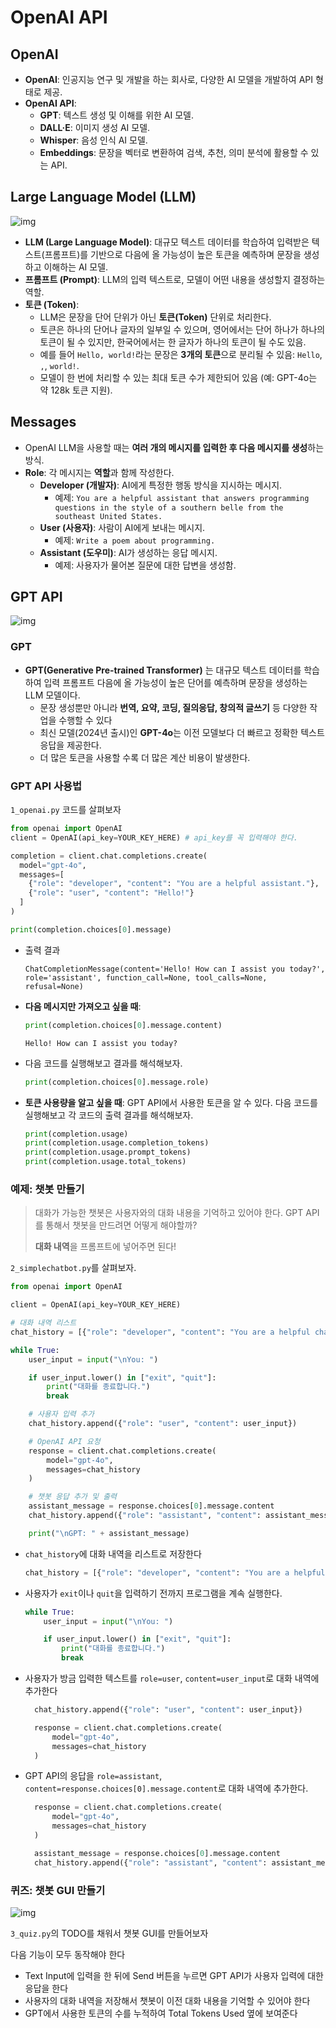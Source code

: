# OpenAI API

## OpenAI
- **OpenAI**: 인공지능 연구 및 개발을 하는 회사로, 다양한 AI 모델을 개발하여 API 형태로 제공.
- **OpenAI API**:
  - **GPT**: 텍스트 생성 및 이해를 위한 AI 모델.
  - **DALL·E**: 이미지 생성 AI 모델.
  - **Whisper**: 음성 인식 AI 모델.
  - **Embeddings**: 문장을 벡터로 변환하여 검색, 추천, 의미 분석에 활용할 수 있는 API.

## Large Language Model (LLM)

![img](./images/llm.png)
- **LLM (Large Language Model)**: 대규모 텍스트 데이터를 학습하여 입력받은 텍스트(프롬프트)를 기반으로 다음에 올 가능성이 높은 토큰을 예측하며 문장을 생성하고 이해하는 AI 모델.
- **프롬프트 (Prompt)**: LLM의 입력 텍스트로, 모델이 어떤 내용을 생성할지 결정하는 역할.
- **토큰 (Token)**: 
  - LLM은 문장을 단어 단위가 아닌 **토큰(Token)** 단위로 처리한다.
  - 토큰은 하나의 단어나 글자의 일부일 수 있으며, 영어에서는 단어 하나가 하나의 토큰이 될 수 있지만, 한국어에서는 한 글자가 하나의 토큰이 될 수도 있음.
  - 예를 들어 `Hello, world!`라는 문장은 **3개의 토큰**으로 분리될 수 있음: `Hello`, `,`, `world!`.
  - 모델이 한 번에 처리할 수 있는 최대 토큰 수가 제한되어 있음 (예: GPT-4o는 약 128k 토큰 지원).

## Messages

- OpenAI LLM을 사용할 때는 **여러 개의 메시지를 입력한 후 다음 메시지를 생성**하는 방식.
- **Role**: 각 메시지는 **역할**과 함께 작성한다.
  - **Developer (개발자)**: AI에게 특정한 행동 방식을 지시하는 메시지.
    - 예제: `You are a helpful assistant that answers programming questions in the style of a southern belle from the southeast United States.`
  - **User (사용자)**: 사람이 AI에게 보내는 메시지.
    - 예제: `Write a poem about programming.`
  - **Assistant (도우미)**: AI가 생성하는 응답 메시지.
    - 예제: 사용자가 물어본 질문에 대한 답변을 생성함.


## GPT API

![img](./images/gptapi.png)

### GPT
- **GPT(Generative Pre-trained Transformer)** 는 대규모 텍스트 데이터를 학습하여 입력 프롬프트 다음에 올 가능성이 높은 단어를 예측하며 문장을 생성하는 LLM 모델이다.
  - 문장 생성뿐만 아니라 **번역, 요약, 코딩, 질의응답, 창의적 글쓰기** 등 다양한 작업을 수행할 수 있다
  - 최신 모델(2024년 출시)인 **GPT-4o**는 이전 모델보다 더 빠르고 정확한 텍스트 응답을 제공한다.
  - 더 많은 토큰을 사용할 수록 더 많은 계산 비용이 발생한다.

### GPT API 사용법

`1_openai.py` 코드를 살펴보자
```python
from openai import OpenAI
client = OpenAI(api_key=YOUR_KEY_HERE) # api_key를 꼭 입력해야 한다.

completion = client.chat.completions.create(
  model="gpt-4o",
  messages=[
    {"role": "developer", "content": "You are a helpful assistant."},
    {"role": "user", "content": "Hello!"}
  ]
)

print(completion.choices[0].message)
```

-  출력 결과
    ```
    ChatCompletionMessage(content='Hello! How can I assist you today?', role='assistant', function_call=None, tool_calls=None, refusal=None)
    ```

- **다음 메시지만 가져오고 싶을 때**:
  ```python
  print(completion.choices[0].message.content)
  ```
  ```
  Hello! How can I assist you today?
  ```
- 다음 코드를 실행해보고 결과를 해석해보자.
  ```python
  print(completion.choices[0].message.role)
  ```

- **토큰 사용량을 알고 싶을 때**:
  GPT API에서 사용한 토큰을 알 수 있다. 다음 코드를 실행해보고 각 코드의 출력 결과를 해석해보자.
  ```python
  print(completion.usage)
  print(completion.usage.completion_tokens)
  print(completion.usage.prompt_tokens)
  print(completion.usage.total_tokens)
  ```

### 예제: 챗봇 만들기

> 대화가 가능한 챗봇은 사용자와의 대화 내용을 기억하고 있어야 한다. GPT API를 통해서 챗봇을 만드려면 어떻게 해야할까?
>
> **대화 내역**을 프롬프트에 넣어주면 된다!

`2_simplechatbot.py`를 살펴보자.
```python
from openai import OpenAI

client = OpenAI(api_key=YOUR_KEY_HERE)

# 대화 내역 리스트
chat_history = [{"role": "developer", "content": "You are a helpful chat-bot."}]

while True:
    user_input = input("\nYou: ")

    if user_input.lower() in ["exit", "quit"]:
        print("대화를 종료합니다.")
        break

    # 사용자 입력 추가
    chat_history.append({"role": "user", "content": user_input})

    # OpenAI API 요청
    response = client.chat.completions.create(
        model="gpt-4o",
        messages=chat_history
    )

    # 챗봇 응답 추가 및 출력
    assistant_message = response.choices[0].message.content
    chat_history.append({"role": "assistant", "content": assistant_message})

    print("\nGPT: " + assistant_message)
```

- `chat_history`에 대화 내역을 리스트로 저장한다
  ```python
  chat_history = [{"role": "developer", "content": "You are a helpful chat-bot."}]
  ```

- 사용자가 `exit`이나 `quit`을 입력하기 전까지 프로그램을 계속 실행한다.
  ```python
  while True:
      user_input = input("\nYou: ")

      if user_input.lower() in ["exit", "quit"]:
          print("대화를 종료합니다.")
          break
  ```

- 사용자가 방금 입력한 텍스트를 `role=user`, `content=user_input`로 대화 내역에 추가한다
  ```python
    chat_history.append({"role": "user", "content": user_input})

    response = client.chat.completions.create(
        model="gpt-4o",
        messages=chat_history
    )
  ```

- GPT API의 응답을 `role=assistant`, `content=response.choices[0].message.content`로 대화 내역에 추가한다.
  ```python
    response = client.chat.completions.create(
        model="gpt-4o",
        messages=chat_history
    )

    assistant_message = response.choices[0].message.content
    chat_history.append({"role": "assistant", "content": assistant_message})
  ```

### 퀴즈: 챗봇 GUI 만들기
![img](./images/chatbot.png)

`3_quiz.py`의 TODO를 채워서 챗봇 GUI를 만들어보자

다음 기능이 모두 동작해야 한다
- Text Input에 입력을 한 뒤에 Send 버튼을 누르면 GPT API가 사용자 입력에 대한 응답을 한다
- 사용자의 대화 내역을 저장해서 챗봇이 이전 대화 내용을 기억할 수 있어야 한다
- GPT에서 사용한 토큰의 수를 누적하여 Total Tokens Used 옆에 보여준다